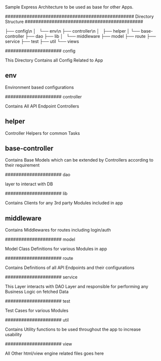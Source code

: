 Sample Express Architecture to be used as base for other Apps.

################################################ Directory Structure ############################################

├── config\n
│   └── env\n
├── controller\n
│   ├── helper
│   └── base-controller
├── dao
├── lib
│   └── middleware
├── model
├── route
├── service
├── test
├── util
└── views

##################### config

This Directory Contains all Config Related to App

## env
Environment based configurations

##################### controller

Contains All API Endpoint Controllers

## helper
Controller Helpers for common Tasks

## base-controller
Contains Base Models which can be extended by Controllers according to their requirement

##################### dao

layer to interact with DB

##################### lib

Contains Clients for any 3rd party Modules included in app

## middleware
Contains Middlewares for routes including login/auth

##################### model

Model Class Definitions for various Modules in app

##################### route

Contains Definitions of all API Endpoints and their configurations

##################### service

This Layer interacts with DAO Layer and responsible for performing any Business Logic on fetched Data

##################### test

Test Cases for various Modules

##################### util

Contains Utility functions to be used throughout the app to increase usability

##################### view

All Other html/view engine related files goes here












